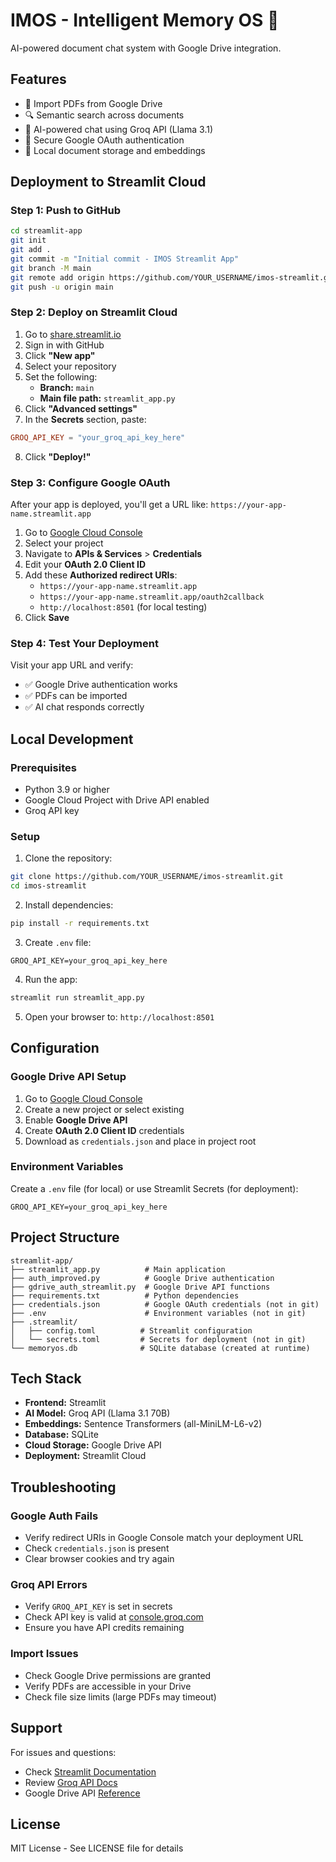 # IMOS - Intelligent Memory OS 🧠

AI-powered document chat system with Google Drive integration.

## Features

- 📁 Import PDFs from Google Drive
- 🔍 Semantic search across documents
- 💬 AI-powered chat using Groq API (Llama 3.1)
- 🔐 Secure Google OAuth authentication
- 💾 Local document storage and embeddings

## Deployment to Streamlit Cloud

### Step 1: Push to GitHub

```bash
cd streamlit-app
git init
git add .
git commit -m "Initial commit - IMOS Streamlit App"
git branch -M main
git remote add origin https://github.com/YOUR_USERNAME/imos-streamlit.git
git push -u origin main
```

### Step 2: Deploy on Streamlit Cloud

1. Go to [share.streamlit.io](https://share.streamlit.io/)
2. Sign in with GitHub
3. Click **"New app"**
4. Select your repository
5. Set the following:
   - **Branch:** `main`
   - **Main file path:** `streamlit_app.py`
6. Click **"Advanced settings"**
7. In the **Secrets** section, paste:

```toml
GROQ_API_KEY = "your_groq_api_key_here"
```

8. Click **"Deploy!"**

### Step 3: Configure Google OAuth

After your app is deployed, you'll get a URL like: `https://your-app-name.streamlit.app`

1. Go to [Google Cloud Console](https://console.cloud.google.com/)
2. Select your project
3. Navigate to **APIs & Services** > **Credentials**
4. Edit your **OAuth 2.0 Client ID**
5. Add these **Authorized redirect URIs**:
   - `https://your-app-name.streamlit.app`
   - `https://your-app-name.streamlit.app/oauth2callback`
   - `http://localhost:8501` (for local testing)
6. Click **Save**

### Step 4: Test Your Deployment

Visit your app URL and verify:
- ✅ Google Drive authentication works
- ✅ PDFs can be imported
- ✅ AI chat responds correctly

## Local Development

### Prerequisites

- Python 3.9 or higher
- Google Cloud Project with Drive API enabled
- Groq API key

### Setup

1. Clone the repository:
```bash
git clone https://github.com/YOUR_USERNAME/imos-streamlit.git
cd imos-streamlit
```

2. Install dependencies:
```bash
pip install -r requirements.txt
```

3. Create `.env` file:
```env
GROQ_API_KEY=your_groq_api_key_here
```

4. Run the app:
```bash
streamlit run streamlit_app.py
```

5. Open your browser to: `http://localhost:8501`

## Configuration

### Google Drive API Setup

1. Go to [Google Cloud Console](https://console.cloud.google.com/)
2. Create a new project or select existing
3. Enable **Google Drive API**
4. Create **OAuth 2.0 Client ID** credentials
5. Download as `credentials.json` and place in project root

### Environment Variables

Create a `.env` file (for local) or use Streamlit Secrets (for deployment):

```env
GROQ_API_KEY=your_groq_api_key_here
```

## Project Structure

```
streamlit-app/
├── streamlit_app.py          # Main application
├── auth_improved.py          # Google Drive authentication
├── gdrive_auth_streamlit.py  # Google Drive API functions
├── requirements.txt          # Python dependencies
├── credentials.json          # Google OAuth credentials (not in git)
├── .env                      # Environment variables (not in git)
├── .streamlit/
│   ├── config.toml          # Streamlit configuration
│   └── secrets.toml         # Secrets for deployment (not in git)
└── memoryos.db              # SQLite database (created at runtime)
```

## Tech Stack

- **Frontend:** Streamlit
- **AI Model:** Groq API (Llama 3.1 70B)
- **Embeddings:** Sentence Transformers (all-MiniLM-L6-v2)
- **Database:** SQLite
- **Cloud Storage:** Google Drive API
- **Deployment:** Streamlit Cloud

## Troubleshooting

### Google Auth Fails

- Verify redirect URIs in Google Console match your deployment URL
- Check `credentials.json` is present
- Clear browser cookies and try again

### Groq API Errors

- Verify `GROQ_API_KEY` is set in secrets
- Check API key is valid at [console.groq.com](https://console.groq.com/)
- Ensure you have API credits remaining

### Import Issues

- Check Google Drive permissions are granted
- Verify PDFs are accessible in your Drive
- Check file size limits (large PDFs may timeout)

## Support

For issues and questions:
- Check [Streamlit Documentation](https://docs.streamlit.io/)
- Review [Groq API Docs](https://console.groq.com/docs)
- Google Drive API [Reference](https://developers.google.com/drive/api/v3/reference)

## License

MIT License - See LICENSE file for details
